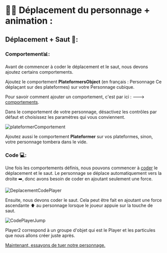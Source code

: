 # 🏃‍♂️ Déplacement du personnage + animation : 
## Déplacement + Saut 🦘: 
### Comportement📊: 
Avant de commencer à coder le déplacement et le saut, nous devons ajoutez certains comportements. 

Ajoutez le comportement **PlateformersObject** (en français : Personnage Ce déplaçant sur des plateformes) sur votre Personnage cubique. 

Pour savoir comment ajouter un comportement, c'est par ici : ---> [comportements](https://github.com/g404-code-gaming/GDevelop_Cour/blob/main/Comportement.md).

Dans le comportement de votre personnage, désactivez les contrôles par défaut et choisissez les paramètres qui vous conviennent.

![plateformerComportement](Images/ComportementPlateformer.png)

Ajoutez aussi le comportement **Plateformer** sur vos plateformes, sinon, votre personnage tombera dans le vide.

### Code 💻: 

Une fois les comportements définis, nous pouvons commencer à [coder](https://github.com/g404-code-gaming/GDevelop_Cour/blob/main/%C3%A9v%C3%A8nements.md) le déplacement et le saut. Le personnage se déplace automatiquement vers la droite ➡️, donc avons besoin de coder en ajoutant seulement une force. 

![DeplacementCodePlayer](Images/DeplacementCodePlayer.jpg)

Ensuite, nous devons coder le saut. Cela peut être fait en ajoutant une force ascendante ⬆️ au personnage lorsque le joueur appuie sur la touche de saut.

![CodePlayerJump](Images/CodePlayerJump.jpg)

Player2 correspond à un groupe d'objet qui est le Player et les particules que nous allons créer juste après.

[Maintenant, essayons de tuer notre personnage.](https://github.com/g404-code-gaming/GeometryDash_CodeGaming/blob/main/Création-Du-Jeu/03_Tuer%20notre%20personnage.md)

